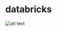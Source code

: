 # databricks

![alt text](https://www.google.com.br/url?sa=i&url=https%3A%2F%2Fwww.databricks.com%2F&psig=AOvVaw2WSwQyiSz1Z6BtyCf229lT&ust=1711482648195000&source=images&cd=vfe&opi=89978449&ved=0CBIQjRxqFwoTCMivruyXkIUDFQAAAAAdAAAAABAE)
